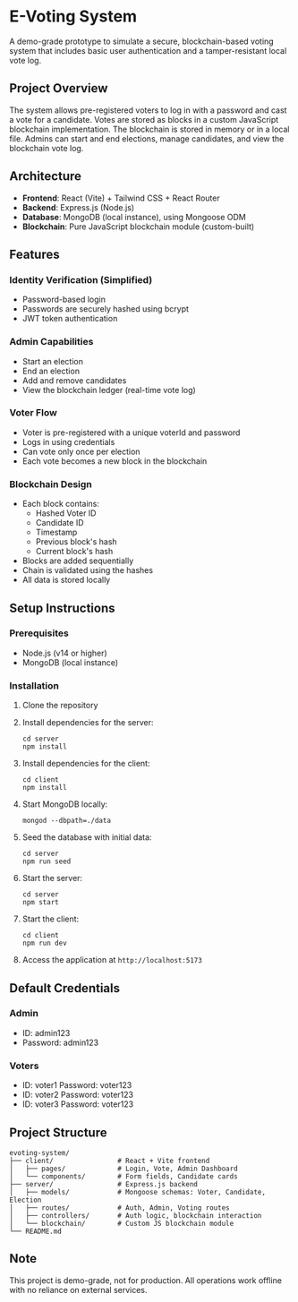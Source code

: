 # E-Voting System

A demo-grade prototype to simulate a secure, blockchain-based voting system that includes basic user authentication and a tamper-resistant local vote log.

## Project Overview

The system allows pre-registered voters to log in with a password and cast a vote for a candidate. Votes are stored as blocks in a custom JavaScript blockchain implementation. The blockchain is stored in memory or in a local file. Admins can start and end elections, manage candidates, and view the blockchain vote log.

## Architecture

- **Frontend**: React (Vite) + Tailwind CSS + React Router
- **Backend**: Express.js (Node.js)
- **Database**: MongoDB (local instance), using Mongoose ODM
- **Blockchain**: Pure JavaScript blockchain module (custom-built)

## Features

### Identity Verification (Simplified)
- Password-based login
- Passwords are securely hashed using bcrypt
- JWT token authentication

### Admin Capabilities
- Start an election
- End an election
- Add and remove candidates
- View the blockchain ledger (real-time vote log)

### Voter Flow
- Voter is pre-registered with a unique voterId and password
- Logs in using credentials
- Can vote only once per election
- Each vote becomes a new block in the blockchain

### Blockchain Design
- Each block contains:
  - Hashed Voter ID
  - Candidate ID
  - Timestamp
  - Previous block's hash
  - Current block's hash
- Blocks are added sequentially
- Chain is validated using the hashes
- All data is stored locally

## Setup Instructions

### Prerequisites
- Node.js (v14 or higher)
- MongoDB (local instance)

### Installation

1. Clone the repository

2. Install dependencies for the server:
   ```
   cd server
   npm install
   ```

3. Install dependencies for the client:
   ```
   cd client
   npm install
   ```

4. Start MongoDB locally:
   ```
   mongod --dbpath=./data
   ```

5. Seed the database with initial data:
   ```
   cd server
   npm run seed
   ```

6. Start the server:
   ```
   cd server
   npm start
   ```

7. Start the client:
   ```
   cd client
   npm run dev
   ```

8. Access the application at `http://localhost:5173`

## Default Credentials

### Admin
- ID: admin123
- Password: admin123

### Voters
- ID: voter1
  Password: voter123
- ID: voter2
  Password: voter123
- ID: voter3
  Password: voter123

## Project Structure

```
evoting-system/
├── client/                # React + Vite frontend
│   ├── pages/             # Login, Vote, Admin Dashboard
│   └── components/        # Form fields, Candidate cards
├── server/                # Express.js backend
│   ├── models/            # Mongoose schemas: Voter, Candidate, Election
│   ├── routes/            # Auth, Admin, Voting routes
│   ├── controllers/       # Auth logic, blockchain interaction
│   └── blockchain/        # Custom JS blockchain module
└── README.md
```

## Note

This project is demo-grade, not for production. All operations work offline with no reliance on external services.